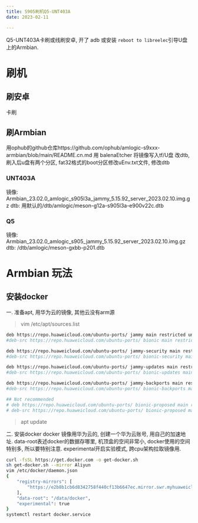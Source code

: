 ```yaml
---
title: S905刷机Q5-UNT403A
date: 2023-02-11

---
```



Q5-UNT403A卡刷或线刷安卓, 开了 adb 或安装 `reboot to libreelec`引导U盘上的Armbian.

<!--more-->

# 刷机
## 刷安卓
卡刷
## 刷Armbian
用ophub的github仓库https://github.com/ophub/amlogic-s9xxx-armbian/blob/main/README.cn.md
用 balenaEtcher 将镜像写入tf/U盘
改dtb, 刷入后u盘有两个分区, fat32格式的boot分区修改uEnv.txt文件, 修改dtb
### UNT403A

镜像: Armbian_23.02.0_amlogic_s905l3a_jammy_5.15.92_server_2023.02.10.img.gz
dtb: 用默认的/dtb/amlogic/meson-g12a-s905l3a-e900v22c.dtb

### Q5

镜像: Armbian_23.02.0_amlogic_s905_jammy_5.15.92_server_2023.02.10.img.gz
dtb: /dtb/amlogic/meson-gxbb-p201.dtb

# Armbian 玩法
## 安装docker

一. 准备apt, 用华为云的镜像, 其他云没有arm源

>vim /etc/apt/sources.list

```bash
deb https://repo.huaweicloud.com/ubuntu-ports/ jammy main restricted universe multiverse
#deb-src https://repo.huaweicloud.com/ubuntu-ports/ bionic main restricted universe multiverse

deb https://repo.huaweicloud.com/ubuntu-ports/ jammy-security main restricted universe multiverse
#deb-src https://repo.huaweicloud.com/ubuntu-ports/ bionic-security main restricted universe multiverse

deb https://repo.huaweicloud.com/ubuntu-ports/ jammy-updates main restricted universe multiverse
#deb-src https://repo.huaweicloud.com/ubuntu-ports/ bionic-updates main restricted universe multiverse

deb https://repo.huaweicloud.com/ubuntu-ports/ jammy-backports main restricted universe multiverse
#deb-src https://repo.huaweicloud.com/ubuntu-ports/ bionic-backports main restricted universe multiverse

## Not recommended
# deb https://repo.huaweicloud.com/ubuntu-ports/ bionic-proposed main restricted universe multiverse
# deb-src https://repo.huaweicloud.com/ubuntu-ports/ bionic-proposed main restricted universe multiverse
```
>apt update


二. 安装docker
docker 镜像用华为云的, 创建一个华为云账号, 用自己的加速地址. 
data-root表述docker的数据存哪里, 机顶盒的空间非常小, docker使用的空间特别多, 所以要特别注意.
experimental开启实验模式, 跨cpu架构拉取镜像用.
```bash
curl -fsSL https://get.docker.com -o get-docker.sh
sh get-docker.sh --mirror Aliyun
vim /etc/docker/daemon.json
{
    "registry-mirrors": [
        "https://e2b8b1cb6d8342758f440cf13b6647ec.mirror.swr.myhuaweicloud.com"
    ],
    "data-root": "/data/docker",
    "experimental": true
}
systemctl restart docker.service
```
